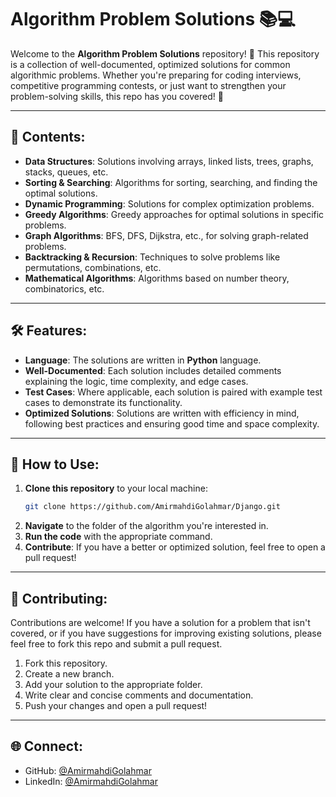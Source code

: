 # Algorithm Problem Solutions 📚💻

Welcome to the **Algorithm Problem Solutions** repository! 🚀 This repository is a collection of well-documented, optimized solutions for common algorithmic problems. Whether you're preparing for coding interviews, competitive programming contests, or just want to strengthen your problem-solving skills, this repo has you covered! 🌟

---

## 📂 Contents:
- **Data Structures**: Solutions involving arrays, linked lists, trees, graphs, stacks, queues, etc.
- **Sorting & Searching**: Algorithms for sorting, searching, and finding the optimal solutions.
- **Dynamic Programming**: Solutions for complex optimization problems.
- **Greedy Algorithms**: Greedy approaches for optimal solutions in specific problems.
- **Graph Algorithms**: BFS, DFS, Dijkstra, etc., for solving graph-related problems.
- **Backtracking & Recursion**: Techniques to solve problems like permutations, combinations, etc.
- **Mathematical Algorithms**: Algorithms based on number theory, combinatorics, etc.

---

## 🛠️ Features:
- **Language**: The solutions are written in  **Python** language.
- **Well-Documented**: Each solution includes detailed comments explaining the logic, time complexity, and edge cases.
- **Test Cases**: Where applicable, each solution is paired with example test cases to demonstrate its functionality.
- **Optimized Solutions**: Solutions are written with efficiency in mind, following best practices and ensuring good time and space complexity.

---

## 🚀 How to Use:
1. **Clone this repository** to your local machine:
    ```bash
    git clone https://github.com/AmirmahdiGolahmar/Django.git
    ```
2. **Navigate** to the folder of the algorithm you're interested in.
3. **Run the code** with the appropriate command.
4. **Contribute**: If you have a better or optimized solution, feel free to open a pull request!

---

## 🤝 Contributing:
Contributions are welcome! If you have a solution for a problem that isn't covered, or if you have suggestions for improving existing solutions, please feel free to fork this repo and submit a pull request.

1. Fork this repository.
2. Create a new branch.
3. Add your solution to the appropriate folder.
4. Write clear and concise comments and documentation.
5. Push your changes and open a pull request!

---

## 🌐 Connect:
- GitHub: [@AmirmahdiGolahmar](https://github.com/AmirmahdiGolahmar)
- LinkedIn: [@AmirmahdiGolahmar](https://www.linkedin.com/in/amirmahdi-golahmar)

